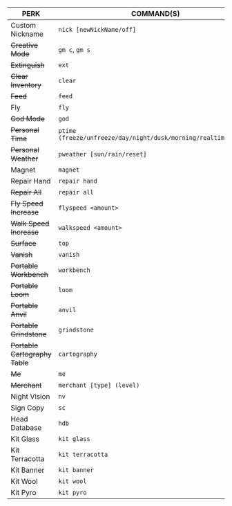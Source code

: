 | PERK                       | COMMAND(S)                                                      |
|----------------------------|-----------------------------------------------------------------|
| Custom Nickname            | `nick [newNickName/off]`                                        |
| ~~Creative Mode~~              | `gm c`, `gm s`                                                  | 
| ~~Extinguish~~                 | `ext`                                                           |
| ~~Clear Inventory~~            | `clear`                                                         |
| ~~Feed~~                       | `feed`                                                          |
| Fly                        | `fly`                                                           |
| ~~God Mode~~                   | `god`                                                           |
| ~~Personal Time~~              | `ptime (freeze/unfreeze/day/night/dusk/morning/realtime/reset)` |
| ~~Personal Weather~~           | `pweather [sun/rain/reset]`                                     |
| Magnet                     | `magnet`                                                        |
| Repair Hand                | `repair hand`                                                   |
| ~~Repair All~~                 | `repair all`                                                    |
| ~~Fly Speed Increase~~         | `flyspeed <amount>`                                             |
| ~~Walk Speed Increase~~        | `walkspeed <amount>`                                            |
| ~~Surface~~                    | `top`                                                           |
| ~~Vanish~~                     | `vanish`                                                        |
| ~~Portable Workbench~~         | `workbench`                                                     |
| ~~Portable Loom~~              | `loom`                                                          |
| ~~Portable Anvil~~             | `anvil`                                                         |
| ~~Portable Grindstone~~        | `grindstone`                                                    |
| ~~Portable Cartography Table~~ | `cartography`                                                   |
| ~~Me~~                         | `me`                                                            |
| ~~Merchant~~                   | `merchant [type] (level)`                                       |
| Night Vision               | `nv`                                                            |
| Sign Copy                  | `sc`                                                            |
| Head Database              | `hdb`                                                           |
| Kit Glass                  | `kit glass`                                                     |
| Kit Terracotta             | `kit terracotta`                                                |
| Kit Banner                 | `kit banner`                                                    |
| Kit Wool                   | `kit wool`                                                      |
| Kit Pyro                   | `kit pyro`                                                      |
